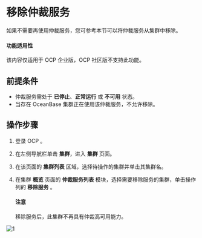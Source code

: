 # 移除仲裁服务

如果不需要再使用仲裁服务，您可参考本节可以将仲裁服务从集群中移除。

<main id="notice" type='notice'>
<h4>功能适用性</h4>
<p>该内容仅适用于 OCP 企业版，OCP 社区版不支持此功能。</p>
</main>

## 前提条件

* 仲裁服务需处于 **已停止**、**正常运行** 或 **不可用** 状态。
* 当存在 OceanBase 集群正在使用该仲裁服务，不允许移除。

## 操作步骤

1. 登录 OCP 。

2. 在左侧导航栏单击 **集群**，进入 **集群** 页面。

3. 在该页面的 **集群列表** 区域，选择待操作的集群并单击其集群名。

4. 在集群 **概览** 页面的 **仲裁服务列表** 模块，选择需要移除服务的集群，单击操作列的 **移除服务** 。

    <main id="notice" type='notice'>
    <h4>注意</h4>
    <p>移除服务后，此集群不再具有仲裁高可用能力。</p>
    </main>

![1](https://obbusiness-private.oss-cn-shanghai.aliyuncs.com/doc/img/ocp/410/%E4%BB%B2%E8%A3%81-%E7%A7%BB%E9%99%A4%E6%9C%8D%E5%8A%A1.png)

